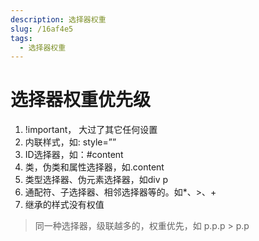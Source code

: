 ```yaml
---
description: 选择器权重
slug: /16af4e5
tags: 
  - 选择器权重
--- 
```


# 选择器权重优先级

1. !important， 大过了其它任何设置
2. 内联样式，如: style=””
3. ID选择器，如：#content
4. 类，伪类和属性选择器，如.content
5. 类型选择器、伪元素选择器，如div p
6. 通配符、子选择器、相邻选择器等的。如*、>、+
7. 继承的样式没有权值

> 同一种选择器，级联越多的，权重优先，如 p.p.p > p.p

